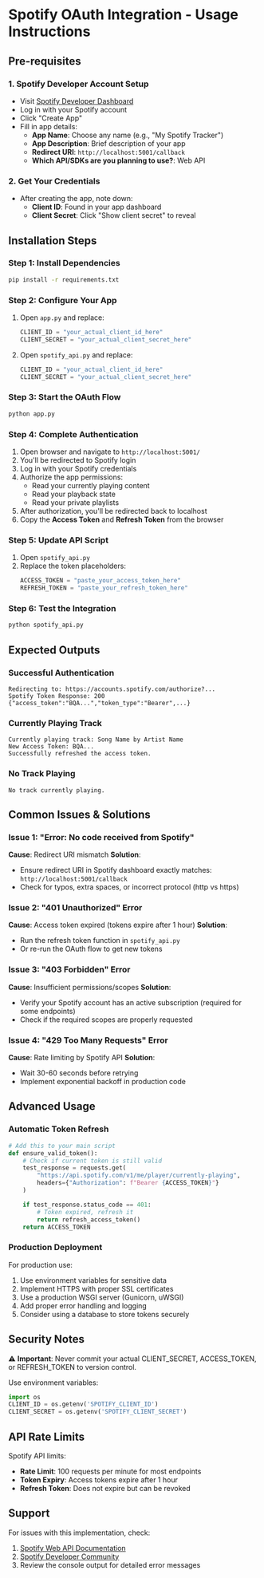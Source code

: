 # Spotify OAuth Integration - Usage Instructions

## Pre-requisites

### 1. Spotify Developer Account Setup
- Visit [Spotify Developer Dashboard](https://developer.spotify.com/dashboard)
- Log in with your Spotify account
- Click "Create App"
- Fill in app details:
  - **App Name**: Choose any name (e.g., "My Spotify Tracker")
  - **App Description**: Brief description of your app
  - **Redirect URI**: `http://localhost:5001/callback`
  - **Which API/SDKs are you planning to use?**: Web API

### 2. Get Your Credentials
- After creating the app, note down:
  - **Client ID**: Found in your app dashboard
  - **Client Secret**: Click "Show client secret" to reveal

## Installation Steps

### Step 1: Install Dependencies
```bash
pip install -r requirements.txt
```

### Step 2: Configure Your App
1. Open `app.py` and replace:
   ```python
   CLIENT_ID = "your_actual_client_id_here"
   CLIENT_SECRET = "your_actual_client_secret_here"
   ```

2. Open `spotify_api.py` and replace:
   ```python
   CLIENT_ID = "your_actual_client_id_here"
   CLIENT_SECRET = "your_actual_client_secret_here"
   ```

### Step 3: Start the OAuth Flow
```bash
python app.py
```

### Step 4: Complete Authentication
1. Open browser and navigate to `http://localhost:5001/`
2. You'll be redirected to Spotify login
3. Log in with your Spotify credentials
4. Authorize the app permissions:
   - Read your currently playing content
   - Read your playback state
   - Read your private playlists
5. After authorization, you'll be redirected back to localhost
6. Copy the **Access Token** and **Refresh Token** from the browser

### Step 5: Update API Script
1. Open `spotify_api.py`
2. Replace the token placeholders:
   ```python
   ACCESS_TOKEN = "paste_your_access_token_here"
   REFRESH_TOKEN = "paste_your_refresh_token_here"
   ```

### Step 6: Test the Integration
```bash
python spotify_api.py
```

## Expected Outputs

### Successful Authentication
```
Redirecting to: https://accounts.spotify.com/authorize?...
Spotify Token Response: 200 {"access_token":"BQA...","token_type":"Bearer",...}
```

### Currently Playing Track
```
Currently playing track: Song Name by Artist Name
New Access Token: BQA...
Successfully refreshed the access token.
```

### No Track Playing
```
No track currently playing.
```

## Common Issues & Solutions

### Issue 1: "Error: No code received from Spotify"
**Cause**: Redirect URI mismatch
**Solution**: 
- Ensure redirect URI in Spotify dashboard exactly matches: `http://localhost:5001/callback`
- Check for typos, extra spaces, or incorrect protocol (http vs https)

### Issue 2: "401 Unauthorized" Error
**Cause**: Access token expired (tokens expire after 1 hour)
**Solution**: 
- Run the refresh token function in `spotify_api.py`
- Or re-run the OAuth flow to get new tokens

### Issue 3: "403 Forbidden" Error
**Cause**: Insufficient permissions/scopes
**Solution**: 
- Verify your Spotify account has an active subscription (required for some endpoints)
- Check if the required scopes are properly requested

### Issue 4: "429 Too Many Requests" Error
**Cause**: Rate limiting by Spotify API
**Solution**: 
- Wait 30-60 seconds before retrying
- Implement exponential backoff in production code

## Advanced Usage

### Automatic Token Refresh
```python
# Add this to your main script
def ensure_valid_token():
    # Check if current token is still valid
    test_response = requests.get(
        "https://api.spotify.com/v1/me/player/currently-playing",
        headers={"Authorization": f"Bearer {ACCESS_TOKEN}"}
    )

    if test_response.status_code == 401:
        # Token expired, refresh it
        return refresh_access_token()
    return ACCESS_TOKEN
```

### Production Deployment
For production use:
1. Use environment variables for sensitive data
2. Implement HTTPS with proper SSL certificates
3. Use a production WSGI server (Gunicorn, uWSGI)
4. Add proper error handling and logging
5. Consider using a database to store tokens securely

## Security Notes

⚠️ **Important**: Never commit your actual CLIENT_SECRET, ACCESS_TOKEN, or REFRESH_TOKEN to version control.

Use environment variables:
```python
import os
CLIENT_ID = os.getenv('SPOTIFY_CLIENT_ID')
CLIENT_SECRET = os.getenv('SPOTIFY_CLIENT_SECRET')
```

## API Rate Limits

Spotify API limits:
- **Rate Limit**: 100 requests per minute for most endpoints
- **Token Expiry**: Access tokens expire after 1 hour
- **Refresh Token**: Does not expire but can be revoked

## Support

For issues with this implementation, check:
1. [Spotify Web API Documentation](https://developer.spotify.com/documentation/web-api/)
2. [Spotify Developer Community](https://community.spotify.com/t5/Spotify-for-Developers/bd-p/Spotify_Developer)
3. Review the console output for detailed error messages
